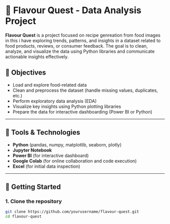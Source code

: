 # 🧁 Flavour Quest - Data Analysis Project

**Flavour Quest** is a  project focused on recipe genreation from food images in this i have  exploring trends, patterns, and insights in a dataset related to food products, reviews, or consumer feedback. 
The goal is to clean, analyze, and visualize the data using Python libraries and communicate actionable insights effectively.



## 📌 Objectives

- Load and explore food-related data
- Clean and preprocess the dataset (handle missing values, duplicates, etc.)
- Perform exploratory data analysis (EDA)
- Visualize key insights using Python plotting libraries
- Prepare the data for interactive dashboarding (Power BI or Python)

---

## 🧰 Tools & Technologies

- **Python** (pandas, numpy, matplotlib, seaborn, plotly)
- **Jupyter Notebook**
- **Power BI** (for interactive dashboard)
- **Google Colab** (for online collaboration and code execution)
- **Excel** (for initial data inspection)

---

## 🚀 Getting Started

### 1. Clone the repository
```bash
git clone https://github.com/yourusername/flavour-quest.git
cd flavour-quest
